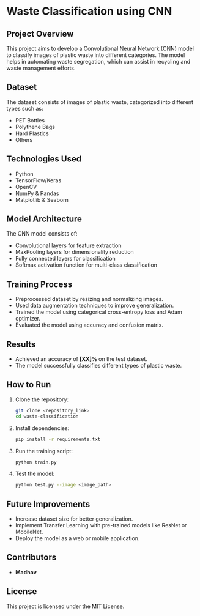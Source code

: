 # Waste Classification using CNN

## Project Overview
This project aims to develop a Convolutional Neural Network (CNN) model to classify images of plastic waste into different categories. The model helps in automating waste segregation, which can assist in recycling and waste management efforts.

## Dataset
The dataset consists of images of plastic waste, categorized into different types such as:
- PET Bottles
- Polythene Bags
- Hard Plastics
- Others

## Technologies Used
- Python
- TensorFlow/Keras
- OpenCV
- NumPy & Pandas
- Matplotlib & Seaborn

## Model Architecture
The CNN model consists of:
- Convolutional layers for feature extraction
- MaxPooling layers for dimensionality reduction
- Fully connected layers for classification
- Softmax activation function for multi-class classification

## Training Process
- Preprocessed dataset by resizing and normalizing images.
- Used data augmentation techniques to improve generalization.
- Trained the model using categorical cross-entropy loss and Adam optimizer.
- Evaluated the model using accuracy and confusion matrix.

## Results
- Achieved an accuracy of **[XX]%** on the test dataset.
- The model successfully classifies different types of plastic waste.

## How to Run
1. Clone the repository:
   ```sh
   git clone <repository_link>
   cd waste-classification
   ```
2. Install dependencies:
   ```sh
   pip install -r requirements.txt
   ```
3. Run the training script:
   ```sh
   python train.py
   ```
4. Test the model:
   ```sh
   python test.py --image <image_path>
   ```

## Future Improvements
- Increase dataset size for better generalization.
- Implement Transfer Learning with pre-trained models like ResNet or MobileNet.
- Deploy the model as a web or mobile application.

## Contributors
- **Madhav**

## License
This project is licensed under the MIT License.

